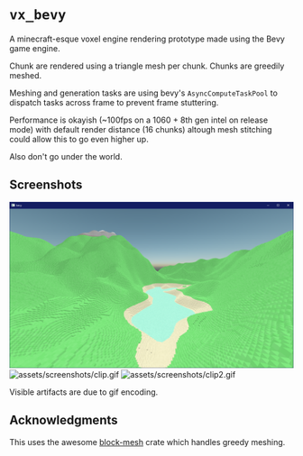 # `vx_bevy`


A minecraft-esque voxel engine rendering prototype made using the Bevy game engine.

Chunk are rendered using a triangle mesh per chunk. Chunks are greedily meshed.

Meshing and generation tasks are using bevy's `AsyncComputeTaskPool` to dispatch tasks across frame to prevent frame stuttering.

Performance is okayish (~100fps on a 1060 + 8th gen intel on release mode) with default render distance (16 chunks) altough mesh stitching could allow this to go even higher up.

Also don't go under the world.

## Screenshots

![assets/screenshots/screenshot.png](assets/screenshots/screenshot.png)
![assets/screenshots/clip.gif](assets/screenshots/clip.gif)
![assets/screenshots/clip2.gif](assets/screenshots/clip2.gif)

Visible artifacts are due to gif encoding.

## Acknowledgments

This uses the awesome [block-mesh](https://github.com/bonsairobo/block-mesh-rs) crate which handles greedy meshing.
